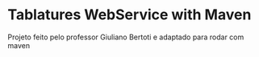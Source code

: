 # Tablatures WebService with Maven

Projeto feito pelo professor Giuliano Bertoti e adaptado para rodar com maven

